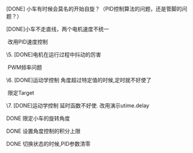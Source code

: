 



[DONE] 小车有时候会莫名的开始自旋？（PID控制算法的问题，还是管脚的问题？）

[DONE]小车不走直线，两个电机速度不统一

​    改用PID速度控制



\5. [DONE]电机在运行过程中抖动的厉害

​    PWM频率问题

\6. [DONE]运动学控制 角度超过特定值的时候,定时就不好使了

​    限定Target

\7. [DONE]运动学控制 延时函数不好使. 改用演示utime.delay



DONE 限定小车的旋转角度

DONE 设置角度控制的积分上限

DONE 切换状态的时候,PID参数清零


